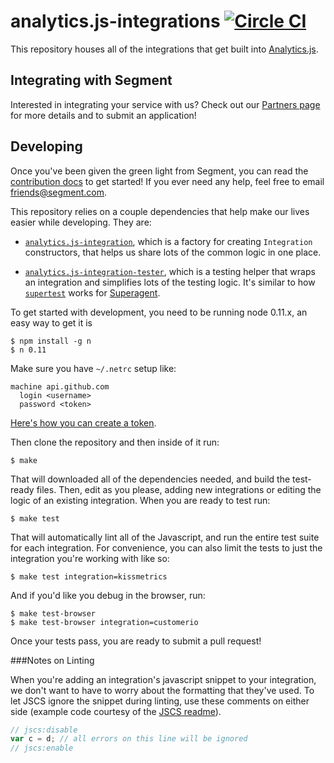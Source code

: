 
# analytics.js-integrations [![Circle CI](https://circleci.com/gh/segmentio/analytics.js-integrations/tree/master.svg?style=svg)](https://circleci.com/gh/segmentio/analytics.js-integrations/tree/master)

This repository houses all of the integrations that get built into [Analytics.js](https://github.com/segmentio/analytics.js).

## Integrating with Segment

Interested in integrating your service with us? Check out our [Partners page](https://segment.com/partners/) for more details and to submit an application!

## Developing

Once you've been given the green light from Segment, you can read the [contribution docs](/Contributing.md) to get started! If you ever need any help, feel free to email [friends@segment.com](mailto:friends@segment.com).

This repository relies on a couple dependencies that help make our lives easier while developing. They are:

  - [`analytics.js-integration`](https://github.com/segmentio/analytics.js-integration), which is a factory for creating `Integration` constructors, that helps us share lots of the common logic in one place.

  - [`analytics.js-integration-tester`](https://github.com/segmentio/analytics.js-integration-tester), which is a testing helper that wraps an integration and simplifies lots of the testing logic. It's similar to how [`supertest`](https://github.com/visionmedia/supertest) works for [Superagent](https://github.com/visionmedia/superagent).

To get started with development, you need to be running node 0.11.x, an easy way to get it is

    $ npm install -g n
    $ n 0.11

Make sure you have `~/.netrc` setup like:

```text
machine api.github.com
  login <username>
  password <token>
```

  [Here's how you can create a token](https://help.github.com/articles/creating-an-access-token-for-command-line-use).

Then clone the repository and then inside of it run:

    $ make

That will downloaded all of the dependencies needed, and build the test-ready files. Then, edit as you please, adding new integrations or editing the logic of an existing integration. When you are ready to test run:

    $ make test

That will automatically lint all of the Javascript, and run the entire test suite for each integration. For convenience, you can also limit the tests to just the integration you're working with like so:

    $ make test integration=kissmetrics

And if you'd like you debug in the browser, run:

    $ make test-browser
    $ make test-browser integration=customerio

Once your tests pass, you are ready to submit a pull request!

###Notes on Linting

When you're adding an integration's javascript snippet to your integration, we don't want to have to worry about the formatting that they've used. To let JSCS ignore the snippet during linting, use these comments on either side (example code courtesy of the [JSCS readme](https://github.com/jscs-dev/node-jscs#error-suppression)).

```javascript
// jscs:disable
var c = d; // all errors on this line will be ignored
// jscs:enable 
```

